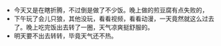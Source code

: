 - 今天又是在瞎折腾，不过倒是做了不少饭。晚上做的煎豆腐有点失败的，
- 下午玩了会儿只狼，其他没玩，看看视频，看看动漫，一天竟然就这么过去了。晚上吃完饭出去转了一圈，天气凉爽挺舒服的。
- 明天要不出去转转，毕竟天气还不热。